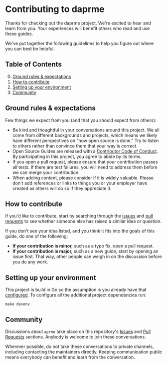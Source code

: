 # Contributing to daprme

Thanks for checking out the daprme project. We're excited to hear and learn from you. Your experiences will benefit others who read and use these guides.

We've put together the following guidelines to help you figure out where you can best be helpful.

## Table of Contents

0. [Ground rules & expectations](#ground-rules--expectations)
0. [How to contribute](#how-to-contribute)
0. [Setting up your environment](#setting-up-your-environment)
0. [Community](#community)

## Ground rules & expectations

Few things we expect from you (and that you should expect from others):

* Be kind and thoughtful in your conversations around this project. We all come from different backgrounds and projects, which means we likely have different perspectives on "how open source is done." Try to listen to others rather than convince them that your way is correct.
* Open Source Guides are released with a [Contributor Code of Conduct](./CODE_OF_CONDUCT.md). By participating in this project, you agree to abide by its terms.
* If you open a pull request, please ensure that your contribution passes all tests. If there are test failures, you will need to address them before we can merge your contribution.
* When adding content, please consider if it is widely valuable. Please don't add references or links to things you or your employer have created as others will do so if they appreciate it.

## How to contribute

If you'd like to contribute, start by searching through the [issues](https://github.com/dapr-templates/daprme/issues) and [pull requests](https://github.com/dapr-templates/daprme/pulls) to see whether someone else has raised a similar idea or question.

If you don't see your idea listed, and you think it fits into the goals of this guide, do one of the following:
* **If your contribution is minor,** such as a typo fix, open a pull request.
* **If your contribution is major,** such as a new guide, start by opening an issue first. That way, other people can weigh in on the discussion before you do any work.

## Setting up your environment

This project is build in Go so the assumption is you already have that [configured](https://golang.org/doc/install). To configure all the additional project dependencies run:

```shell
make devenv
```

## Community

Discussions about `aprme` take place on this repository's [Issues](https://github.com/dapr-templates/daprme/issues) and [Pull Requests](https://github.com/dapr-templates/daprme/pulls) sections. Anybody is welcome to join these conversations.

Wherever possible, do not take these conversations to private channels, including contacting the maintainers directly. Keeping communication public means everybody can benefit and learn from the conversation.
